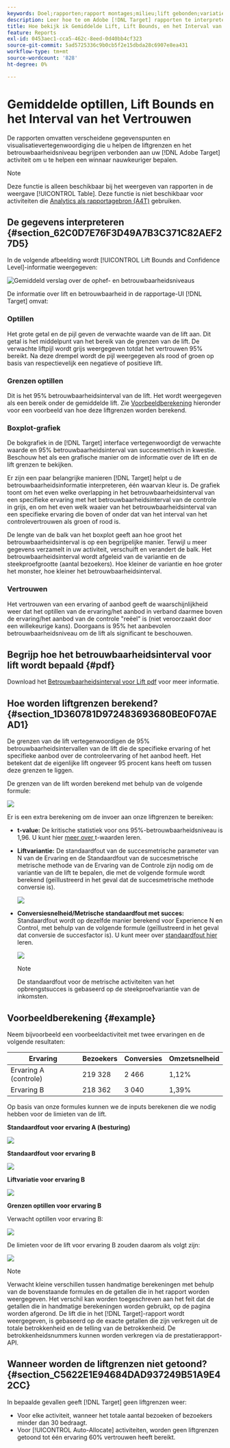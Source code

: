 ```yaml
---
keywords: Doel;rapporten;rapport montages;milieu;lift gebonden;variatie;vertrouwen;controle
description: Leer hoe te om Adobe [!DNL Target] rapporten te interpreteren, die gegevenspunten en visualisatievertegenwoordiging omvatten om u te helpen de liftgrenzen en het betrouwbaarheidsniveau van uw activiteiten begrijpen.
title: Hoe bekijk ik Gemiddelde Lift, Lift Bounds, en het Interval van het Vertrouwen?
feature: Reports
exl-id: 0453aec1-cca5-462c-8eed-0d40bb4cf323
source-git-commit: 5ad5725336c9b0cb5f2e15dbda28c6907e8ea431
workflow-type: tm+mt
source-wordcount: '828'
ht-degree: 0%

---
```


# Gemiddelde optillen, Lift Bounds en het Interval van het Vertrouwen

De rapporten omvatten verscheidene gegevenspunten en visualisatievertegenwoordiging die u helpen de liftgrenzen en het betrouwbaarheidsniveau begrijpen verbonden aan uw [!DNL Adobe Target] activiteit om u te helpen een winnaar nauwkeuriger bepalen.

>[!NOTE]
>
>Deze functie is alleen beschikbaar bij het weergeven van rapporten in de weergave [!UICONTROL Table]. Deze functie is niet beschikbaar voor activiteiten die [Analytics als rapportagebron (A4T)](/help/c-integrating-target-with-mac/a4t/a4t.md#concept_7540C8C04259434AB6EE33B09F47A1DE) gebruiken.

## De gegevens interpreteren {#section_62C0D7E76F3D49A7B3C371C82AEF27D5}

In de volgende afbeelding wordt [!UICONTROL Lift Bounds and Confidence Level]-informatie weergegeven:

![Gemiddeld verslag over de ophef- en betrouwbaarheidsniveaus](/help/c-reports/c-report-settings/assets/lift-screenshot-new.png)

De informatie over lift en betrouwbaarheid in de rapportage-UI [!DNL Target] omvat:

### Optillen

Het grote getal en de pijl geven de verwachte waarde van de lift aan. Dit getal is het middelpunt van het bereik van de grenzen van de lift. De verwachte liftpijl wordt grijs weergegeven totdat het vertrouwen 95% bereikt. Na deze drempel wordt de pijl weergegeven als rood of groen op basis van respectievelijk een negatieve of positieve lift.

### Grenzen optillen

Dit is het 95% betrouwbaarheidsinterval van de lift. Het wordt weergegeven als een bereik onder de gemiddelde lift. Zie [Voorbeeldberekening](#example) hieronder voor een voorbeeld van hoe deze liftgrenzen worden berekend.

### Boxplot-grafiek

De bokgrafiek in de [!DNL Target] interface vertegenwoordigt de verwachte waarde en 95% betrouwbaarheidsinterval van succesmetrisch in kwestie. Beschouw het als een grafische manier om de informatie over de lift en de lift grenzen te bekijken.

Er zijn een paar belangrijke manieren [!DNL Target] helpt u de betrouwbaarheidsinformatie interpreteren, één waarvan kleur is. De grafiek toont om het even welke overlapping in het betrouwbaarheidsinterval van een specifieke ervaring met het betrouwbaarheidsinterval van de controle in grijs, en om het even welk waaier van het betrouwbaarheidsinterval van een specifieke ervaring die boven of onder dat van het interval van het controlevertrouwen als groen of rood is.

De lengte van de balk van het boxplot geeft aan hoe groot het betrouwbaarheidsinterval is op een begrijpelijke manier. Terwijl u meer gegevens verzamelt in uw activiteit, verschuift en verandert de balk. Het betrouwbaarheidsinterval wordt afgeleid van de variantie en de steekproefgrootte (aantal bezoekers). Hoe kleiner de variantie en hoe groter het monster, hoe kleiner het betrouwbaarheidsinterval.

### Vertrouwen

Het vertrouwen van een ervaring of aanbod geeft de waarschijnlijkheid weer dat het optillen van de ervaring/het aanbod in verband daarmee boven de ervaring/het aanbod van de controle &quot;reëel&quot; is (niet veroorzaakt door een willekeurige kans). Doorgaans is 95% het aanbevolen betrouwbaarheidsniveau om de lift als significant te beschouwen.

## Begrijp hoe het betrouwbaarheidsinterval voor lift wordt bepaald {#pdf}

Download het [Betrouwbaarheidsinterval voor Lift pdf](/help/assets/confidence_interval_lift.pdf) voor meer informatie.

## Hoe worden liftgrenzen berekend? {#section_1D360781D972483693680BE0F07AEAD1}

De grenzen van de lift vertegenwoordigen de 95% betrouwbaarheidsintervallen van de lift die de specifieke ervaring of het specifieke aanbod over de controleervaring of het aanbod heeft. Het betekent dat de eigenlijke lift ongeveer 95 procent kans heeft om tussen deze grenzen te liggen.

De grenzen van de lift worden berekend met behulp van de volgende formule:

![](assets/lift_diagram.png)

Er is een extra berekening om de invoer aan onze liftgrenzen te bereiken:

* **t-value:** De kritische statistiek voor ons 95%-betrouwbaarheidsniveau is 1,96. U kunt hier [ meer over ](https://en.wikipedia.org/wiki/T-statistic)t-waarden leren.
* **Liftvariantie:** De standaardfout van de succesmetrische parameter van N van de Ervaring en de Standaardfout van de succesmetrische metrische methode van de Ervaring van de Controle zijn nodig om de variantie van de lift te bepalen, die met de volgende formule wordt berekend (geïllustreerd in het geval dat de succesmetrische methode conversie is).

   ![](assets/lift_variance.png)

* **Conversiesnelheid/Metrische standaardfout met succes:** Standaardfout wordt op dezelfde manier berekend voor Experience N en Control, met behulp van de volgende formule (geïllustreerd in het geval dat conversie de succesfactor is). U kunt meer over [standaardfout hier ](https://en.wikipedia.org/wiki/Standard_error) leren.

   ![](assets/standard_error.png)

   >[!NOTE]
   >
   >De standaardfout voor de metrische activiteiten van het opbrengstsucces is gebaseerd op de steekproefvariantie van de inkomsten.

## Voorbeeldberekening {#example}

Neem bijvoorbeeld een voorbeeldactiviteit met twee ervaringen en de volgende resultaten:

| Ervaring | Bezoekers | Conversies | Omzetsnelheid |
|--- |--- |--- |--- |
| Ervaring A (controle) | 219 328 | 2 466 | 1,12% |
| Ervaring B | 218 362 | 3 040 | 1,39% |

Op basis van onze formules kunnen we de inputs berekenen die we nodig hebben voor de limieten van de lift.

**Standaardfout voor ervaring A (besturing)**

![](assets/standard_error_A.png)

**Standaardfout voor ervaring B**

![](assets/standard_error_B.png)

**Liftvariatie voor ervaring B**

![](assets/lift_variance_B.png)

**Grenzen optillen voor ervaring B**

Verwacht optillen voor ervaring B:

![](assets/lift_bounds_B.png)

De limieten voor de lift voor ervaring B zouden daarom als volgt zijn:

![](assets/lift_bounds_B2.png)

>[!NOTE]
>
>Verwacht kleine verschillen tussen handmatige berekeningen met behulp van de bovenstaande formules en de getallen die in het rapport worden weergegeven. Het verschil kan worden toegeschreven aan het feit dat de getallen die in handmatige berekeningen worden gebruikt, op de pagina worden afgerond. De lift die in het [!DNL Target]-rapport wordt weergegeven, is gebaseerd op de exacte getallen die zijn verkregen uit de totale betrokkenheid en de telling van de betrokkenheid. De betrokkenheidsnummers kunnen worden verkregen via de prestatierapport-API.

## Wanneer worden de liftgrenzen niet getoond? {#section_C5622E1E94684DAD937249B51A9E42CC}

In bepaalde gevallen geeft [!DNL Target] geen liftgrenzen weer:

* Voor elke activiteit, wanneer het totale aantal bezoeken of bezoekers minder dan 30 bedraagt.
* Voor [!UICONTROL Auto-Allocate] activiteiten, worden geen liftgrenzen getoond tot één ervaring 60% vertrouwen heeft bereikt.
